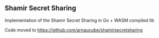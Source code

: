 ## Shamir Secret Sharing
Implementation of the Shamir Secret Sharing in Go + WASM compiled lib

Code moved to https://github.com/arnaucube/shamirsecretsharing

